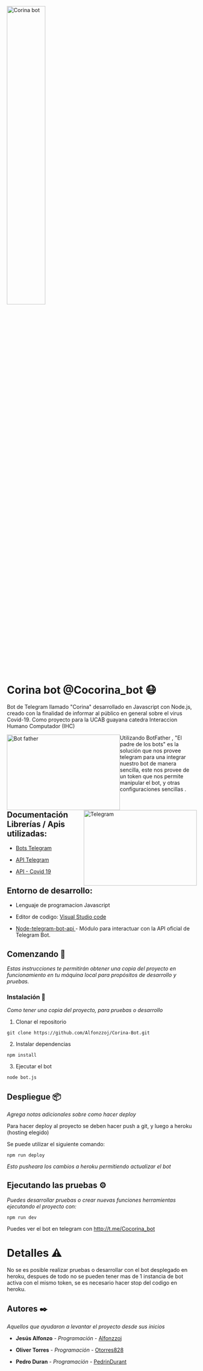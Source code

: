 <p>
<img  src = "https://blush.design/api/download?shareUri=JOQvwDrbhPAvRMyg&c=Skin_0%7Effdbb4&bg=f95d8b&w=800&h=800&fm=png"   alt = "Corina bot" width="45%" align="center" />
</p>

# Corina bot @Cocorina_bot 😷

Bot de Telegram llamado "Corina" desarrollado en Javascript con Node.js, creado con la finalidad de informar al público en general sobre el virus Covid-19. Como proyecto para la UCAB guayana catedra Interaccion Humano Computador (IHC)
  

  <img  src = "https://blogthinkbig.com/wp-content/uploads/sites/4/2020/01/BotFather-Icon.jpg?resize=610%2C407"  width = "300"  height = "200"  alt = "Bot father" style="float: left;" />

  <img  src = "https://apps-cdn.athom.com/app/org.telegram.api.bot/1/1c9f8d07-be07-442d-933d-16fd212a68f1/assets/images/large.png"  width = "300"  height = "200"  alt = "Telegram" style="float: right;"  />

Utilizando BotFather , "El padre de los bots" es la solución que nos provee telegram para una integrar nuestro bot de manera sencilla, este nos provee de un token que nos permite manipular el bot, y otras configuraciones sencillas .

## Documentación Librerías / Apis utilizadas:

  

- [Bots Telegram](https://core.telegram.org/bots)

  

- [API Telegram](https://core.telegram.org/api)

- [API - Covid 19 ](https://rapidapi.com/pgpushkar/api/covid-1967/)

## Entorno de desarrollo:


- Lenguaje de programacion Javascript

- Editor de codigo: [Visual Studio code](https://code.visualstudio.com/)

- [Node-telegram-bot-api ](https://github.com/yagop/node-telegram-bot-api) - Módulo para interactuar con la API oficial de Telegram Bot.
  
## Comenzando 🚀

_Estas instrucciones te permitirán obtener una copia del proyecto en funcionamiento en tu máquina local para propósitos de desarrollo y pruebas._
  

### Instalación 🔧

_Como tener una copia del proyecto, para pruebas o desarrollo_

1. Clonar el repositorio

```git
git clone https://github.com/Alfonzzoj/Corina-Bot.git
```

2. Instalar dependencias
```npm
npm install 
```

3. Ejecutar el bot 
```node
node bot.js
```
## Despliegue 📦

_Agrega notas adicionales sobre como hacer deploy_

Para hacer deploy al proyecto se deben hacer push a git, y luego a heroku (hosting elegido)

Se puede utilizar el siguiente comando:
```npm
npm run deploy
```
_Esto pusheara los cambios a heroku permitiendo actualizar el bot_

## Ejecutando las pruebas ⚙️

_Puedes desarrollar pruebas o crear nuevas funciones herramientas ejecutando el proyecto con:_
```npm
npm run dev
```

Puedes ver el bot en telegram con http://t.me/Cocorina_bot

# Detalles ⚠️

No se es posible realizar pruebas o desarrollar con el bot desplegado en heroku, despues de todo no se pueden tener mas de 1 instancia de bot activa con el mismo token, se es necesario hacer stop del codigo en heroku.

## Autores ✒️

_Aquellos que ayudaron a levantar el proyecto desde sus inicios_

* **Jesús Alfonzo** - *Programación* - [Alfonzzoj](https://github.com/Alfonzzoj)

* **Oliver Torres** - *Programación* - [Otorres828](https://github.com/otorres828)

* **Pedro Duran**   - *Programación* - [PedrinDurant](https://github.com/PedrinDurant)
